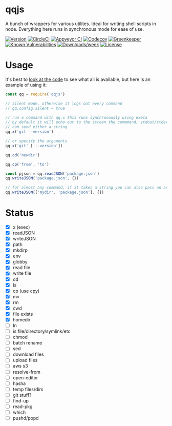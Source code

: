 qqjs
====

A bunch of wrappers for various utilites. Ideal for writing shell scripts in node. Everything here runs in synchronous mode for ease of use.

[![Version](https://img.shields.io/npm/v/qqjs.svg)](https://npmjs.org/package/qqjs)
[![CircleCI](https://circleci.com/gh/jdxcode/qqjs/tree/master.svg?style=svg)](https://circleci.com/gh/jdxcode/qqjs/tree/master)
[![Appveyor CI](https://ci.appveyor.com/api/projects/status/github/jdxcode/qqjs?branch=master&svg=true)](https://ci.appveyor.com/project/heroku/qqjs/branch/master)
[![Codecov](https://codecov.io/gh/jdxcode/qqjs/branch/master/graph/badge.svg)](https://codecov.io/gh/jdxcode/qqjs)
[![Greenkeeper](https://badges.greenkeeper.io/jdxcode/qqjs.svg)](https://greenkeeper.io/)
[![Known Vulnerabilities](https://snyk.io/test/npm/qqjs/badge.svg)](https://snyk.io/test/npm/qqjs)
[![Downloads/week](https://img.shields.io/npm/dw/qqjs.svg)](https://npmjs.org/package/qqjs)
[![License](https://img.shields.io/npm/l/qqjs.svg)](https://github.com/jdxcode/qqjs/blob/master/package.json)

Usage
=====

It's best to [look at the code](src/index.ts) to see what all is available, but here is an example of using it:

```js
const qq = require('qqjs')

// silent mode, otherwise it logs out every command
// qq.config.silent = true

// run a command with qq.x this runs synchronously using execa
// by default it will echo out to the screen the commmand, stdout/stderr and connect to stdin
// can send either a string
qq.x('git --version')

// or specify the arguments
qq.x('git' ['--version'])

qq.cd('newdir')

qq.cp('from', 'to')

const pjson = qq.readJSON('package.json')
qq.writeJSON('package.json', {})

// for almost any command, if it takes a string you can also pass an array and it will automatically path.join()
qq.writeJSON(['mydir', 'package.json'], {})
```

Status
======

- [x] x (exec)
- [x] readJSON
- [x] writeJSON
- [x] path
- [x] mkdirp
- [x] env
- [x] globby
- [x] read file
- [x] write file
- [x] cd
- [x] ls
- [x] cp (use cpy)
- [x] mv
- [x] rm
- [x] cwd
- [x] file exists
- [x] homedir
- [ ] ln
- [ ] is file/directory/symlink/etc
- [ ] chmod
- [ ] batch rename
- [ ] sed
- [ ] download files
- [ ] upload files
- [ ] aws s3
- [ ] resolve-from
- [ ] open-editor
- [ ] hasha
- [ ] temp files/dirs
- [ ] git stuff?
- [ ] find-up
- [ ] read-pkg
- [ ] which
- [ ] pushd/popd
